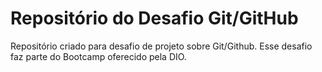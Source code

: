 # Repositório do Desafio Git/GitHub
Repositório criado para desafio de projeto sobre Git/Github.
Esse desafio faz parte do Bootcamp oferecido pela DIO.
